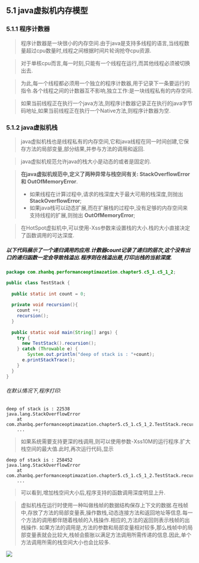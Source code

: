 ## 5.1 java虚拟机内存模型

### 5.1.1 程序计数器

> 程序计数器是一块很小的内存空间.由于java是支持多线程的语言,当线程数量超过cpu数量时,线程之间根据时间片轮询抢夺cpu资源.

> 对于单核cpu而言,每一时刻,只能有一个线程在运行,而其他线程必须被切换出去.

> 为此,每一个线程都必须用一个独立的程序计数器,用于记录下一条要运行的指令.各个线程之间的计数器互不影响,独立工作:是一块线程私有的内存空间. 

> 如果当前线程正在执行一个java方法,则程序计数器记录正在执行的java字节码地址,如果当前线程正在执行一个Native方法,则程序计数器为空.

### 5.1.2 java虚拟机栈

> java虚拟机栈也是线程私有的内存空间,它和java线程在同一时间创建,它保存方法的局部变量,部分结果,并参与方法的调用和返回.

> java虚拟机规范允许java的栈大小是动态的或者是固定的.

> **在java虚拟机规范中,定义了两种异常与栈空间有关: StackOverflowError 和 OutOfMemoryError**.
> - 如果线程在计算过程中,请求的栈深度大于最大可用的栈深度,则抛出**StackOverflowError**;
> - 如果java栈可以动态扩展,而在扩展栈的过程中,没有足够的内存空间来支持线程的扩展,则抛出 **OutOfMemoryError**;

> 在HotSpot虚拟机中,可以使用-Xss参数来设置栈的大小.栈的大小直接决定了函数调用的可达深度.

##### 以下代码展示了一个递归调用的应用.计数器count记录了递归的层次,这个没有出口的递归函数一定会导致栈溢出.程序则在栈溢出是,打印出栈的当前深度.

```java
package com.zhanbq.performanceoptimazation.chapter5.c5_1.c5_1_2;

public class TestStack {
  
  public static int count = 0;
  
  private void recursion(){
    count ++;
    recursion();
  }
  
  public static void main(String[] args) {
    try {
      new TestStack().recursion();
    } catch (Throwable e) {
        System.out.println("deep of stack is : "+count);
      e.printStackTrace();
    }
  }
}
```
###### 在默认情况下,程序打印:
```text
deep of stack is : 22538
java.lang.StackOverflowError
	at com.zhanbq.performanceoptimazation.chapter5.c5_1.c5_1_2.TestStack.recursion(TestStack.java:9)
	...
```

> 如果系统需要支持更深的栈调用,则可以使用参数-Xss10M的运行程序.扩大栈空间的最大值.此时,再次运行代码,显示
```text
deep of stack is : 258452
java.lang.StackOverflowError
	at com.zhanbq.performanceoptimazation.chapter5.c5_1.c5_1_2.TestStack.recursion(TestStack.java:9)
    ...
```
> 可以看到,增加栈空间大小后,程序支持的函数调用深度明显上升.

> 虚拟机栈在运行时使用一种叫做栈帧的数据结构保存上下文的数据.在栈帧中,存放了方法的局部变量表,操作数栈,动态连接方法和返回地址等信息.每一个方法的调用都伴随着栈帧的入栈操作.相应的,方法的返回则表示栈帧的出栈操作.
> 如果方法的调用是,方法的参数和局部变量相对较多,那么栈帧中的局部变量表就会比较大,栈帧会膨胀以满足方法调用所需传递的信息.因此,单个方法调用所需的栈空间大小也会比较多.

![](https://github.com/zhanbq/java-hightcurrency/blob/master/high-concurrency/src/main/resources/img/performanceOptimazation/chapter5/%E6%A0%88%E5%B8%A7%E7%BB%93%E6%9E%84%E5%9B%BE.png)